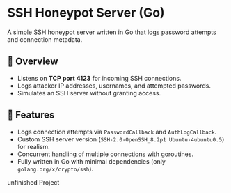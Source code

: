 # SSH Honeypot Server (Go)

A simple SSH honeypot server written in Go that logs password attempts and connection metadata.


## 🔹 Overview

- Listens on **TCP port 4123** for incoming SSH connections.  
- Logs attacker IP addresses, usernames, and attempted passwords.  
- Simulates an SSH server without granting access.  
## 🔹 Features

- Logs connection attempts via `PasswordCallback` and `AuthLogCallback`.  
- Custom SSH server version (`SSH-2.0-OpenSSH_8.2p1 Ubuntu-4ubuntu0.5`) for realism.  
- Concurrent handling of multiple connections with goroutines.  
- Fully written in Go with minimal dependencies (only `golang.org/x/crypto/ssh`).  

unfinished Project
